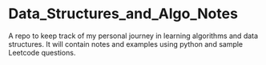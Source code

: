 # Data_Structures_and_Algo_Notes
A repo to keep track of my personal journey in learning algorithms and data structures. It will contain notes and examples using python and sample Leetcode questions.
